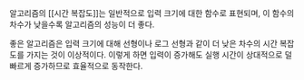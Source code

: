 알고리즘의 [[시간 복잡도]]는 일반적으로 입력 크기에 대한 함수로 표현되며, 이 함수의 차수가 낮을수록 알고리즘의 성능이 더 좋다.

좋은 알고리즘은 입력 크기에 대해 선형이나 로그 선형과 같이 더 낮은 차수의 시간 복잡도를 가지는 것이 이상적이다. 이렇게 하면 입력이 증가해도 실행 시간이 상대적으로 덜 빠르게 증가하므로 효율적으로 동작한다.